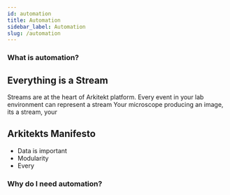```yaml
---
id: automation
title: Automation
sidebar_label: Automation
slug: /automation
---
```


### What is automation?



## Everything is a Stream

Streams are at the heart of Arkitekt platform. Every event in your lab environment can represent a stream
Your microscope producing an image, its a stream, your 


## Arkitekts Manifesto

- Data is important 
- Modularity
- Every



### Why do I need automation?
